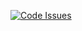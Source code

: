 
[![Code Issues](https://www.quantifiedcode.com/api/v1/project/418485fe863f40c89cc182b00ebb93b5/badge.svg)](https://www.quantifiedcode.com/app/project/418485fe863f40c89cc182b00ebb93b5)

